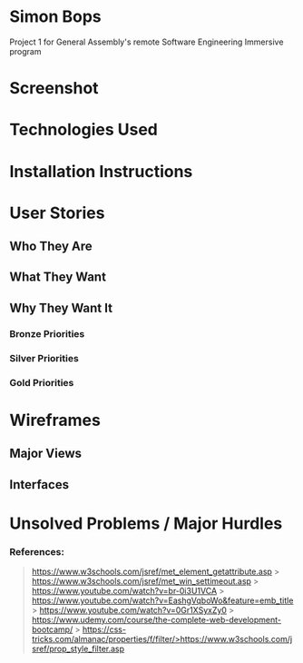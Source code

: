# Simon Bops

Project 1 for General Assembly's remote Software Engineering Immersive program

# Screenshot

# Technologies Used

# Installation Instructions

# User Stories

## Who They Are

## What They Want

## Why They Want It

### Bronze Priorities

### Silver Priorities

### Gold Priorities

# Wireframes

## Major Views

## Interfaces

# Unsolved Problems / Major Hurdles

### References:

> https://www.w3schools.com/jsref/met_element_getattribute.asp > https://www.w3schools.com/jsref/met_win_settimeout.asp > https://www.youtube.com/watch?v=br-0i3U1VCA > https://www.youtube.com/watch?v=EashgVqboWo&feature=emb_title > https://www.youtube.com/watch?v=0Gr1XSyxZy0 > https://www.udemy.com/course/the-complete-web-development-bootcamp/ > https://css-tricks.com/almanac/properties/f/filter/>https://www.w3schools.com/jsref/prop_style_filter.asp
